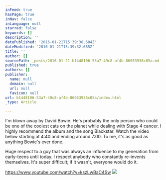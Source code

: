 ```yaml
---
inFeed: true
hasPage: true
inNav: false
inLanguage: null
starred: false
keywords: []
description: ''
datePublished: '2016-01-21T15:39:38.684Z'
dateModified: '2016-01-21T15:39:32.685Z'
title: ''
author: []
sourcePath: _posts/2016-01-21-b1448106-53a7-49c8-af4b-86053936c05a.md
published: true
authors: []
publisher:
  name: null
  domain: null
  url: null
  favicon: null
url: b1448106-53a7-49c8-af4b-86053936c05a/index.html
_type: Article

---
```

I'm blown away by David Bowie. He's probably the only person who could be one of the coolest cats on the planet while dealing with Stage 4 cancer. I highly recommend the album and the song Blackstar. Watch the video below starting at 4:40 and ending around 7:00\. To me, it's as good as anything Bowie's ever done.

Huge respect to a guy that was always an influence to my generation from early-teens until today. I respect anybody who constantly re-invents themselves. It's super difficult; if it wasn't, everyone would do it. 

https://www.youtube.com/watch?v=kszLwBaC4Sw
![](https://the-grid-user-content.s3-us-west-2.amazonaws.com/61fb2447-0c85-4f87-8109-d03353456b9d.jpg)